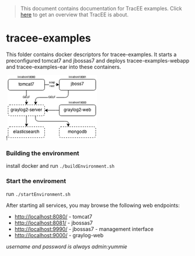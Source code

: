> This document contains documentation for TracEE examples. Click [here](/README.md) to get an overview that TracEE is about.

# tracee-examples

This folder contains docker descriptors for tracee-examples. It starts a preconfigured tomcat7 and jbossas7 and
deploys tracee-examples-webapp and tracee-examples-ear into these containers.

!![overview](docker.png?raw=true)

### Building the environment


install docker and run `./buildEnvironment.sh`

### Start the enviroment

run `./startEnvironment.sh`

After starting all services, you may browse the following web endpoints:

 * [http://localhost:8080/](http://localhost:8080/) - tomcat7
 * [http://localhost:8081/](http://localhost:8081/) - jbossas7
 * [http://localhost:9990/](http://localhost:9990/) - jbossas7 - management interface
 * [http://localhost:9000/](http://localhost:9000/) - graylog-web

_username and password is always admin:yummie_

